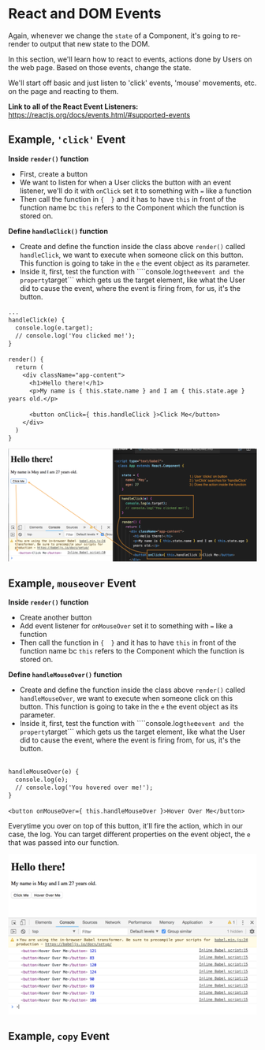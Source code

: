 # React and DOM Events

Again, whenever we change the ```state``` of a Component, it's going to re-render to output that new state to the DOM.

In this section, we'll learn how to react to events, actions done by Users on the web page. Based on those events, change the state.

We'll start off basic and just listen to 'click' events, 'mouse' movements, etc. on the page and reacting to them.

**Link to all of the React Event Listeners:** https://reactjs.org/docs/events.html/#supported-events

## Example, ```'click'``` Event

**Inside ```render()``` function**
* First, create a button
* We want to listen for when a User clicks the button with an event listener, we'll do it with ```onClick``` set it to something with ```=``` like a function
* Then call the function in ```{  }``` and it has to have ```this``` in front of the function name bc ```this``` refers to the Component which the function is stored on.

**Define ```handleClick()``` function**
* Create and define the function inside the class above ```render()``` called ```handleClick```, we want to execute when someone click on this button. This function is going to take in the ```e``` the event object as its parameter.
* Inside it, first, test the function with ````console.log``` the ```e``` event and the property ```target``` which gets us the target element, like what the User did to cause the event, where the event is firing from, for us, it's the button.

```
...
handleClick(e) {
  console.log(e.target);
  // console.log('You clicked me!');
}

render() {
  return (
    <div className="app-content">
      <h1>Hello there!</h1>
      <p>My name is { this.state.name } and I am { this.state.age } years old.</p>

      <button onClick={ this.handleClick }>Click Me</button>  
    </div>
  )
}
```

<kbd>![alt text](img/onclick.png "screenshot")</kbd>

## Example, ```mouseover``` Event

**Inside ```render()``` function**
* Create another button
* Add event listener for ```onMouseOver``` set it to something with ```=``` like a function
* Then call the function in ```{  }``` and it has to have ```this``` in front of the function name bc ```this``` refers to the Component which the function is stored on.

**Define ```handleMouseOver()``` function**
* Create and define the function inside the class above ```render()``` called ```handleMouseOver```, we want to execute when someone click on this button. This function is going to take in the ```e``` the event object as its parameter.
* Inside it, first, test the function with ````console.log``` the ```e``` event and the property ```target``` which gets us the target element, like what the User did to cause the event, where the event is firing from, for us, it's the button.

```

handleMouseOver(e) {
  console.log(e);
  // console.log('You hovered over me!');
}

<button onMouseOver={ this.handleMouseOver }>Hover Over Me</button> 

```

Everytime you over on top of this button, it'll fire the action, which in our case, the log. You can target different properties on the event object, the ```e``` that was passed into our function.

<kbd>![alt text](img/mouseover.png "screenshot")</kbd>

## Example, ```copy``` Event

